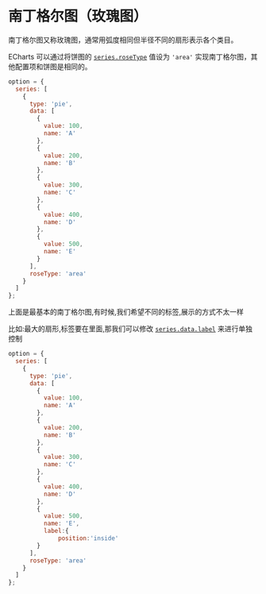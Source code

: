 # 南丁格尔图（玫瑰图）

南丁格尔图又称玫瑰图，通常用弧度相同但半径不同的扇形表示各个类目。

ECharts 可以通过将饼图的 [`series.roseType`](${optionPath}series-pie.roseType) 值设为 `'area'` 实现南丁格尔图，其他配置项和饼图是相同的。

```js live
option = {
  series: [
    {
      type: 'pie',
      data: [
        {
          value: 100,
          name: 'A'
        },
        {
          value: 200,
          name: 'B'
        },
        {
          value: 300,
          name: 'C'
        },
        {
          value: 400,
          name: 'D'
        },
        {
          value: 500,
          name: 'E'
        }
      ],
      roseType: 'area'
    }
  ]
};
```
上面是最基本的南丁格尔图,有时候,我们希望不同的标签,展示的方式不太一样

比如:最大的扇形,标签要在里面,那我们可以修改 [`series.data.label`](${optionPath}series-pie.data.label) 来进行单独控制

```js live
option = {
  series: [
    {
      type: 'pie',
      data: [
        {
          value: 100,
          name: 'A'
        },
        {
          value: 200,
          name: 'B'
        },
        {
          value: 300,
          name: 'C'
        },
        {
          value: 400,
          name: 'D'
        },
        {
          value: 500,
          name: 'E',
          label:{
              position:'inside'
        }
      ],
      roseType: 'area'
    }
  ]
};
